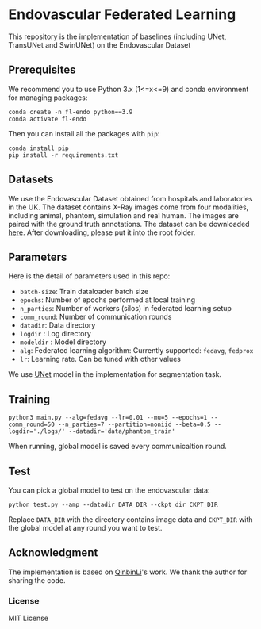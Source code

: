 # Endovascular Federated Learning

This repository is the implementation of baselines (including UNet, TransUNet and SwinUNet) on the Endovascular Dataset

## Prerequisites

We recommend you to use Python 3.x (1<=x<=9) and conda environment for managing packages: 

```
conda create -n fl-endo python==3.9
conda activate fl-endo
```

Then you can install all the packages with `pip`:
```
conda install pip 
pip install -r requirements.txt
```

## Datasets

We use the Endovascular Dataset obtained from hospitals and laboratories in the UK. The dataset contains X-Ray images come from four modalities, including animal, phantom, simulation and real human. The images are paired with the ground truth annotations. The dataset can be downloaded [here](https://vision.aioz.io/f/7b986782043d403bb50e/). After downloading, please put it into the root folder.


## Parameters 

Here is the detail of parameters used in this repo: 
- `batch-size`: Train dataloader batch size 
- `epochs`: Number of epochs performed at local training 
- `n_parties`: Number of workers (silos) in federated learning setup 
- `comm_round`: Number of communication rounds
- `datadir`: Data directory 
- `logdir` : Log directory
- `modeldir` : Model directory  
- `alg`: Federated learning algorithm: Currently supported: `fedavg`, `fedprox` 
- `lr`: Learning rate. Can be tuned with other values 

We use [UNet](https://github.com/milesial/Pytorch-UNet) model in the implementation for segmentation task. 

## Training 

```
python3 main.py --alg=fedavg --lr=0.01 --mu=5 --epochs=1 --comm_round=50 --n_parties=7 --partition=noniid --beta=0.5 --logdir='./logs/' --datadir='data/phantom_train'
```

When running, global model is saved every communicaltion round. 

## Test 

You can pick a global model to test on the endovascular data: 

```
python test.py --amp --datadir DATA_DIR --ckpt_dir CKPT_DIR
```

Replace `DATA_DIR` with the directory contains image data and `CKPT_DIR` with the global model at any round you want to test.

## Acknowledgment 

The implementation is based on 
[QinbinLi](https://github.com/QinbinLi/MOON)'s work. We thank the author for sharing the code.

### License

MIT License

